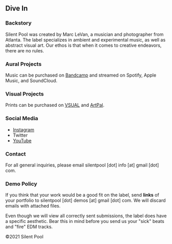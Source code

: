 ## Dive In

### Backstory
Silent Pool was created by Marc LeVan, a musician and photographer from Atlanta. The label specializes in ambient and experimental music, as well as abstract visual art. Our ethos is that when it comes to creative endeavors, there are no rules. 
 
### Aural Projects
Music can be purchased on [Bandcamp](https://marclevan.bandcamp.com/releases) and streamed on Spotify, Apple Music, and SoundCloud.  

### Visual Projects
Prints can be purchased on [VSUAL](https://www.vsual.co/shop/silent-pool) and [ArtPal](https://www.artpal.com/silentpool). 

### Social Media
- [Instagram](https://www.instagram.com/marc_levan/)
- Twitter
- [YouTube](https://www.youtube.com/channel/UCbPh-fLeBOlBwV4hKPKE7sg/)

### Contact
For all general inquiries, please email silentpool [dot] info [at] gmail [dot] com.

### Demo Policy
If you think that your work would be a good fit on the label, send **links** of your portfolio to silentpool [dot] demos [at] gmail [dot] com. We will discard emails with attached files. 

Even though we will view all correctly sent submissions, the label does have a specific aesthetic. Bear this in mind before you send us your "sick" beats and "fire" EDM tracks. 


©2021 Silent Pool


